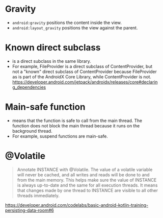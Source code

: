 # Gravity
* `android:gravity` positions the content inside the view.
* `android:layout_gravity` positions the view against the parent.

# Known direct subclass
* is a direct subclass in the same library.
* For example, FileProvider is a direct subclass of ContentProvider, but not a "known" direct subclass of ContentProvider because FileProvider as is part of the AndroidX Core Library, while ContentProvider is not.
https://developer.android.com/jetpack/androidx/releases/core#declaring_dependencies

# Main-safe function
* means that the function is safe to call from the main thread. The function does not block the main thread because it runs on the background thread.
* For example, suspend functions are main-safe.

# @Volatile
> Annotate INSTANCE with @Volatile. The value of a volatile variable will never be cached, and all writes and reads will be done to and from the main memory. This helps make sure the value of INSTANCE is always up-to-date and the same for all execution threads. It means that changes made by one thread to INSTANCE are visible to all other threads immediately.

https://developer.android.com/codelabs/basic-android-kotlin-training-persisting-data-room#6

